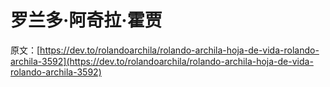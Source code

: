 # 罗兰多·阿奇拉·霍贾

原文：[https://dev.to/rolandoarchila/rolando-archila-hoja-de-vida-rolando-archila-3592](https://dev.to/rolandoarchila/rolando-archila-hoja-de-vida-rolando-archila-3592)